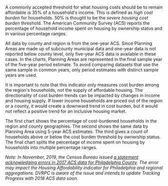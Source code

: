 A commonly accepted threshold for what housing costs should be to remain affordable is 35% of a household's income. This is defined as _high cost burden_ for households. 50% is thought to be the _severe housing cost burden_ threshold. The American Community Survey (ACS) reports the percentage of household income spent on housing by ownership status and in various percentage ranges.

All data by county and region is from the one-year ACS. Since Planning Areas are made up of subcounty municipal data and one-year data is not reported below county level, only five-year ACS data is available in these cases. In the charts, Planning Areas are represented in the final sample year of the five-year period estimate. To avoid comparing datasets that use the same sample in common years, only period estimates with distinct sample years are used.

It is important to note that this indicator only measures cost burden among the region's households, not the supply of affordable housing. The directionality of cost burden trends can be impacted by changes in income and housing supply. If lower income households are priced out of the region or a county, it would create a downward trend in cost burden, but it would not reflect a positive trend for an inclusive housing market.

The first chart shows the percentage of cost-burdened households in the region and county geographies. The second shows the same data by Planning Area using 5-year ACS estimates. The third gives a count of households above or below the cost burden threshold by ownership status. The final chart splits the percentage of income spent on housing by households into multiple percentage ranges.

_Note: In November, 2019, the Census Bureau issued [a statement acknowledging errors in 2017 ACS data for Philadelphia County](https://www.census.gov/programs-surveys/acs/technical-documentation/errata/121.html). The error may impact the Housing Affordability indicator for Philadelphia and regional aggregations. DVRPC is aware of the issue and intends to update Tracking Progress with 2018 ACS data soon._